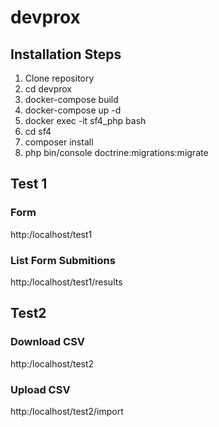 # devprox
## Installation Steps
1. Clone repository
2. cd devprox
3. docker-compose build
4. docker-compose up -d
5. docker exec -it sf4_php bash
6. cd sf4
7. composer install
8. php bin/console doctrine:migrations:migrate


## Test 1
### Form
http:/localhost/test1
### List Form Submitions
http:/localhost/test1/results

## Test2
### Download CSV
http:/localhost/test2
### Upload CSV
http:/localhost/test2/import






